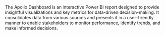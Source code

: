 The Apollo Dashboard is an interactive Power BI report designed to provide insightful visualizations and key metrics for data-driven decision-making. It consolidates data from various sources and presents it in a user-friendly manner to enable stakeholders to monitor performance, identify trends, and make informed decisions.
